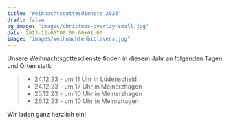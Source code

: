 ```yaml
---
title: "Weihnachtsgottesdienste 2023"
draft: false
bg_image: "images/christmas-overlay-small.jpg"
date: 2023-12-05T00:00:00+01:00
image: "images/weihnachtenbiblevers.jpg"
---
```


Unsere Weihnachtsgottesdienste finden in diesem Jahr an folgenden Tagen und Orten statt:

> - 24.12.23 -  um 11 Uhr in Lüdenscheid
>- 24.12.23 -  um 17 Uhr in Meinerzhagen
>- 25.12.23 -  um 10 Uhr in Meinerzhagen
>- 26.12.23 -  um 10 Uhr in Meinrzhagen 

Wir laden ganz herzlich ein!

